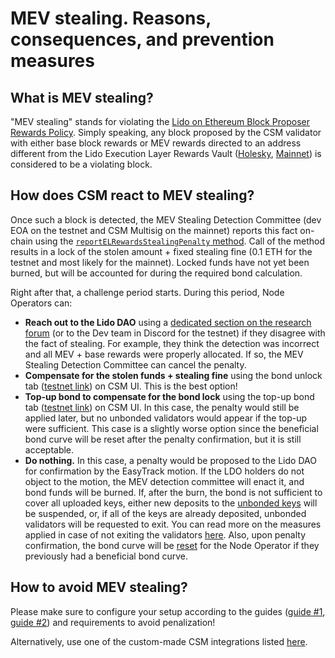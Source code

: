 # MEV stealing. Reasons, consequences, and prevention measures

## What is MEV stealing?

"MEV stealing" stands for violating the [Lido on Ethereum Block Proposer Rewards Policy](https://snapshot.org/#/lido-snapshot.eth/proposal/0x7ac2431dc0eddcad4a02ba220a19f451ab6b064a0eaef961ed386dc573722a7f). Simply speaking, any block proposed by the CSM validator with either base block rewards or MEV rewards directed to an address different from the Lido Execution Layer Rewards Vault ([Holesky](../../../deployed-contracts/holesky.md), [Mainnet](../../../deployed-contracts/index.md)) is considered to be a violating block.

## How does CSM react to MEV stealing?

Once such a block is detected, the MEV Stealing Detection Committee (dev EOA on the testnet and CSM Multisig on the mainnet) reports this fact on-chain using the [`reportELRewardsStealingPenalty` method](https://github.com/lidofinance/community-staking-module/blob/main/docs/src/src/CSModule.sol/contract.CSModule.md#reportelrewardsstealingpenalty). Call of the method results in a lock of the stolen amount + fixed stealing fine (0.1 ETH for the testnet and most likely for the mainnet). Locked funds have not yet been burned, but will be accounted for during the required bond calculation.

Right after that, a challenge period starts. During this period, Node Operators can:

- **Reach out to the Lido DAO** using a [dedicated section on the research forum](https://research.lido.fi/c/csm-support/21) (or to the Dev team in Discord for the testnet) if they disagree with the fact of stealing. For example, they think the detection was incorrect and all MEV + base rewards were properly allocated. If so, the MEV Stealing Detection Committee can cancel the penalty.
- **Compensate for the stolen funds + stealing fine** using the bond unlock tab ([testnet link](https://csm.testnet.fi/bond/unlock)) on CSM UI. This is the best option!
- **Top-up bond to compensate for the bond lock** using the top-up bond tab ([testnet link](https://csm.testnet.fi/bond/add)) on CSM UI. In this case, the penalty would still be applied later, but no unbonded validators would appear if the top-up were sufficient. This case is a slightly worse option since the beneficial bond curve will be reset after the penalty confirmation, but it is still acceptable.
- **Do nothing.** In this case, a penalty would be proposed to the Lido DAO for confirmation by the EasyTrack motion. If the LDO holders do not object to the motion, the MEV detection committee will enact it, and bond funds will be burned. If, after the burn, the bond is not sufficient to cover all uploaded keys, either new deposits to the [unbonded keys](../../csm/join-csm#unbonded-validators) will be suspended, or, if all of the keys are already deposited, unbonded validators will be requested to exit. You can read more on the measures applied in case of not exiting the validators [here](../../csm/validator-exits#protocol-initiated-exits). Also, upon penalty confirmation, the bond curve will be [reset](../../csm/penalties.md#benefits-reset) for the Node Operator if they previously had a beneficial bond curve.

## How to avoid MEV stealing?

Please make sure to configure your setup according to the guides ([guide #1](https://operatorportal.lido.fi/modules/community-staking-module), [guide #2](https://dvt-homestaker.stakesaurus.com/bonded-validators-setup/lido-csm)) and requirements to avoid penalization!

Alternatively, use one of the custom-made CSM integrations listed [here](https://operatorportal.lido.fi/modules/community-staking-module).
